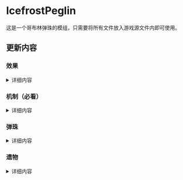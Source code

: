 # IcefrostPeglin
这是一个哥布林弹珠的模组，只需要将所有文件放入游戏源文件内即可使用。

## 更新内容

### 效果
<details>
<summary>详细内容</summary>

* 增加3个效果

  * 护盾：抵挡相同层数的伤害，重新装填时清空层数。

  * 复生：每回合恢复相当于层数的生命，层数减1。

  * 血仇：每回合增加相当于层数的伤害并对自己造成相同层数伤害并清空层数，效果持续一回合。


* 已有效果更改

  * 致盲：生效后层数减半。
</details>

### 机制（必看）

<details>
<summary>详细内容</summary>

* 可以储存弹珠，需要单击右键，跳过弹珠改为长按右键。

* 弹珠在存储时会有额外的效果

* 带有重复效果的弹珠在储存后重新射出会有一个显示bug，只要再次储存收回更新一下就没事了，目前只会影响衔尾弹珠，因为只有这一个弹珠重复效果在三次及以上。
</details>

### 弹珠

<details>
<summary>详细内容</summary>

* 在自定义模式的弹珠选择界面不会显示已有弹珠的修改，但在游戏内会显示。

* 新增弹珠。（目前没有）
  
  *（待完成）碎石弹珠 ：会随碰撞分裂，分裂出的弹珠在碰撞后消失，体积会随碰撞变小。

* 修改6个弹珠

  * 吸血弹珠：治疗量不可超过生命上限的30%/60%。（一级为30%，二/三级为60%）
  
  * 滚石弹珠：当这颗弹珠被射出时，获得2/4/6层护盾。
  
  * 石头：三级时，当这颗弹珠被跳过时，获得5层护盾。
  
  * 方尖弹珠 ：伤害恒为0，这颗弹珠被储存时，射出的石头/滚石弹珠会因你的石头/滚石弹珠/方尖弹珠（预计改为碎石弹珠）数量而获得护盾。
  
  * 套娃弹珠 ：当这颗弹珠被储存时，你当前弹珠获得分裂1/2层。（二级为1，三级为2）
  
  * 以太弹珠 ：当这颗弹珠被储存时，你当前弹珠掉出版面时刷新。
</details>  
  
### 遗物

<details>
<summary>详细内容</summary>
* 新增遗物

  * 太多了自己在游戏里看
  
* 修改遗物

  * 太多了自己在游戏里看
</details>
